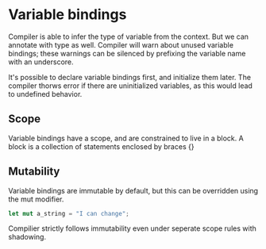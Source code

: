 # Variable bindings

Compiler is able to infer the type of variable from the context. But we can annotate with type as well.
Compiler will warn about unused variable bindings; these warnings can be silenced by prefixing the variable name with an underscore.

It's possible to declare variable bindings first, and initialize them later. The compiler thorws error if there are uninitialized variables, as this would lead to undefined behavior.

## Scope
Variable bindings have a scope, and are constrained to live in a block. A block is a collection of statements enclosed by braces {}

## Mutability
Variable bindings are immutable by default, but this can be overridden using the mut modifier.

```rust
let mut a_string = "I can change";
```

Compilier strictly follows immutability even under seperate scope rules with shadowing.

